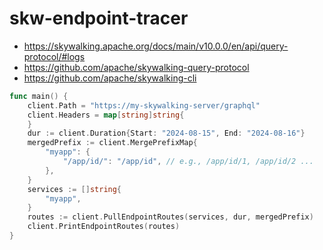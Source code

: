 # skw-endpoint-tracer

- https://skywalking.apache.org/docs/main/v10.0.0/en/api/query-protocol/#logs
- https://github.com/apache/skywalking-query-protocol
- https://github.com/apache/skywalking-cli

```go
func main() {
	client.Path = "https://my-skywalking-server/graphql"
	client.Headers = map[string]string{
	}
	dur := client.Duration{Start: "2024-08-15", End: "2024-08-16"}
	mergedPrefix := client.MergePrefixMap{
		"myapp": {
			"/app/id/": "/app/id", // e.g., /app/id/1, /app/id/2 ...
		},
	}
	services := []string{
		"myapp",
	}
	routes := client.PullEndpointRoutes(services, dur, mergedPrefix)
	client.PrintEndpointRoutes(routes)
}
```
